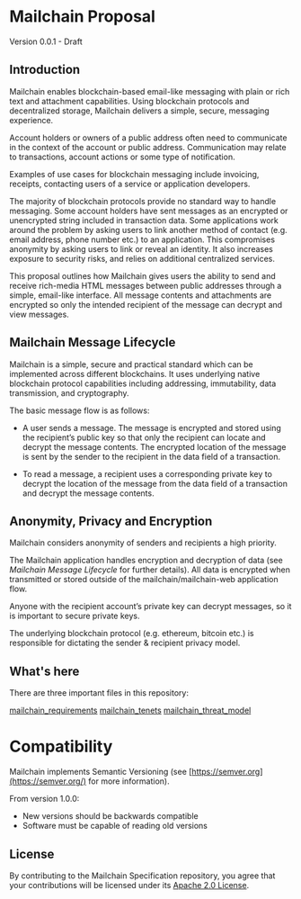 # Mailchain Proposal
Version 0.0.1 - Draft
## Introduction
Mailchain enables blockchain-based email-like messaging with plain or rich text and attachment capabilities. Using blockchain protocols and decentralized storage, Mailchain delivers a simple, secure, messaging experience.

Account holders or owners of a public address often need to communicate in the context of the account or public address. Communication may relate to transactions, account actions or some type of notification.

Examples of use cases for blockchain messaging include invoicing, receipts, contacting users of a service or application developers.

The majority of blockchain protocols provide no standard way to handle messaging. Some account holders have sent messages as an encrypted or unencrypted string included in transaction data. Some applications work around the problem by asking users to link another method of contact (e.g. email address, phone number etc.) to an application. This compromises anonymity by asking users to link or reveal an identity. It also increases exposure to security risks, and relies on additional centralized services.

This proposal outlines how Mailchain gives users the ability to send and receive rich-media HTML messages between public addresses through a simple, email-like interface. All message contents and attachments are encrypted so only the intended recipient of the message can decrypt and view messages.

## Mailchain Message Lifecycle
Mailchain is a simple, secure and practical standard which can be implemented across different blockchains. It uses underlying native blockchain protocol capabilities including addressing, immutability, data transmission, and cryptography.

The basic message flow is as follows:

* A user sends a message. The message is encrypted and stored using the recipient’s public key so that only the recipient can locate and decrypt the message contents. The encrypted location of the message is sent by the sender to the recipient in the data field of a transaction.

* To read a message, a recipient uses a corresponding private key to decrypt the location of the message from the data field of a transaction and decrypt the message contents.

## Anonymity, Privacy and Encryption
Mailchain considers anonymity of senders and recipients a high priority.

The Mailchain application handles encryption and decryption of data (see *Mailchain Message Lifecycle* for further details). All data is encrypted when transmitted or stored outside of the mailchain/mailchain-web application flow.

Anyone with the recipient account’s private key can decrypt messages, so it is important to secure private keys.

The underlying blockchain protocol (e.g. ethereum, bitcoin etc.) is responsible for dictating the sender & recipient privacy model.

## What's here

There are three important files in this repository:

[mailchain_requirements](https://github.com/mailchain/mailchain-specification/blob/master/mailchain_requirements.md)
[mailchain_tenets](https://github.com/mailchain/mailchain-specification/blob/master/mailchain_tenets.md)
[mailchain_threat_model](https://github.com/mailchain/mailchain-specification/blob/master/mailchain_threat_model.md)


# Compatibility
Mailchain implements Semantic Versioning (see  [https://semver.org](https://semver.org/)  for more information).

From version 1.0.0:
* New versions should be backwards compatible
* Software must be capable of reading old versions


## License

By contributing to the Mailchain Specification repository, you agree that your contributions will be licensed under its [Apache 2.0 License](https://github.com/mailchain/mailchain-specification/blob/master/LICENSE).

